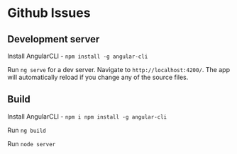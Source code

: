 # Github Issues

## Development server
Install AngularCLI - `npm install -g angular-cli`

Run `ng serve` for a dev server. Navigate to `http://localhost:4200/`. The app will automatically reload if you change any of the source files.


## Build
Install AngularCLI - `npm i npm install -g angular-cli`

Run `ng build`

Run `node server`
